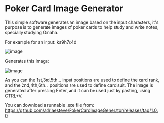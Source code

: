 
# Poker Card Image Generator

This simple software generates an image based on the input characters, it's purpose is to generate images of poker cards to help study and write notes, specially studying Omaha.

For example for an input: ks9h7c4d

![image](https://github.com/adriaesteve/PokerCardImageGenerator/assets/4983606/cd2db358-31be-4633-8ac8-c2f35b8408d6)


Generates this image:

![image](https://github.com/adriaesteve/PokerCardImageGenerator/assets/4983606/959dfa13-a8b0-4ebc-95bf-370dbbc9c117)

As you can the 1st,3rd,5th... input positions are used to define the card rank, and the 2nd,4th,6th... positions are used to define card suit.
The image is generated after pressing Enter, and it can be used just by pasting, using CTRL+V.

You can download a runnable .exe file from: https://github.com/adriaesteve/PokerCardImageGenerator/releases/tag/1.0.0

